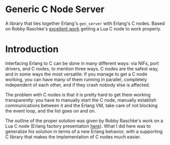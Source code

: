 # Generic C Node Server

A library that ties together Erlang's `gen_server` with Erlang's C nodes.
Based on Robby Raschke's [excellent work](https://github.com/rtraschke/erlang-lua)
getting a Lua C node to work properly.

# Introduction

Interfacing Erlang to C can be done in many different ways: via NIFs, port
drivers, and C nodes, to mention three ways. C nodes are the safest way, and
in some ways the most versatile: if you manage to get a C node working, you
can have many of them running in parallel, completely independent of each other,
and if they crash nobody else is affected.

The problem with C nodes is that it is pretty hard to get them working
transparently: you have to manually start the C node, manually establish
communications between it and the Erlang VM, take care of not blocking the
event loop, and the list goes on and on.

The outline of the proper solution was given by Robby Raschke's work on
a Lua C node (Erlang factory presentation
[here](http://www.erlang-factory.com/static/upload/media/1417718639497123robby_raschke_erlanglua_c_node.html#1)).
What I did here was to generalize his solution in terms of a new Erlang
behavior,
with a supporting C library that makes the implementation of C nodes much easier.
